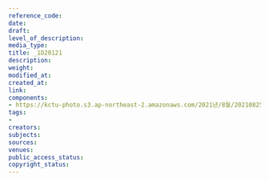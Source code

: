 ```yaml
---
reference_code: 
date: 
draft: 
level_of_description: 
media_type: 
title: _1D20121
description: 
weight: 
modified_at: 
created_at: 
link: 
components:
- https://kctu-photo.s3.ap-northeast-2.amazonaws.com/2021년/8월/20210825_하반기+총파업+대장정_대구/_1D20121.jpg
tags:
- 
creators: 
subjects: 
sources: 
venues: 
public_access_status: 
copyright_status: 
---
```


